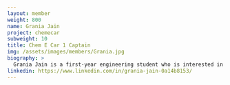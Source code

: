 ```yaml
---
layout: member
weight: 800
name: Grania Jain
project: chemecar
subweight: 10
title: Chem E Car 1 Captain
img: /assets/images/members/Grania.jpg
biography: >
  Grania Jain is a first-year engineering student who is interested in pursuing Chemical and Biological Engineering in the future. As the junior team lead, she wants to foster her passion towards the chemical world and collaborate with other undergraduates who share her interests. Grania strongly believes that sheer dedication and hard work could lead to victory and hopes that her team would achieve the winning title at the National Chemecar Competition. 
linkedin: https://www.linkedin.com/in/grania-jain-0a14b8153/
---
```

